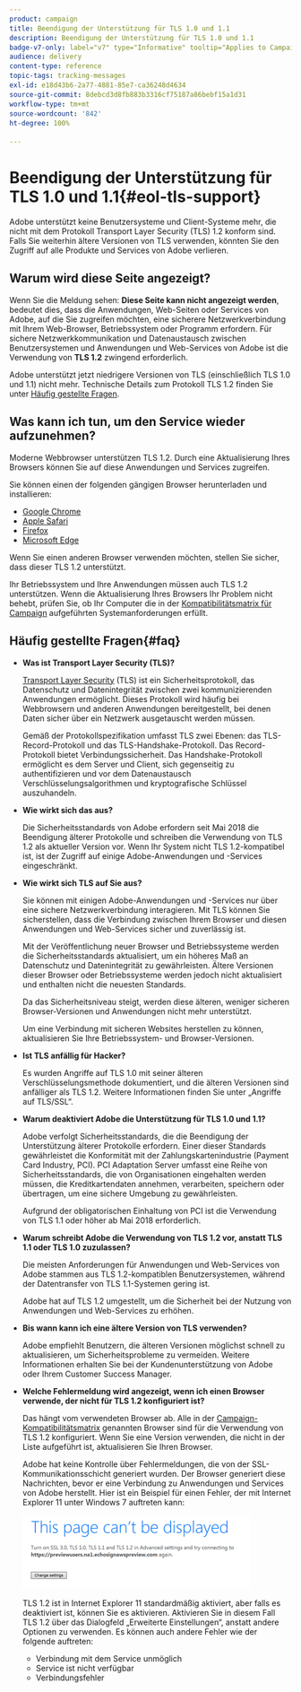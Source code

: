 ```yaml
---
product: campaign
title: Beendigung der Unterstützung für TLS 1.0 und 1.1
description: Beendigung der Unterstützung für TLS 1.0 und 1.1
badge-v7-only: label="v7" type="Informative" tooltip="Applies to Campaign Classic v7 only"
audience: delivery
content-type: reference
topic-tags: tracking-messages
exl-id: e18d43b6-2a77-4881-85e7-ca36248d4634
source-git-commit: 8debcd3d8fb883b3316cf75187a86bebf15a1d31
workflow-type: tm+mt
source-wordcount: '842'
ht-degree: 100%

---
```


# Beendigung der Unterstützung für TLS 1.0 und 1.1{#eol-tls-support}



Adobe unterstützt keine Benutzersysteme und Client-Systeme mehr, die nicht mit dem Protokoll Transport Layer Security (TLS) 1.2 konform sind. Falls Sie weiterhin ältere Versionen von TLS verwenden, könnten Sie den Zugriff auf alle Produkte und Services von Adobe verlieren.

## Warum wird diese Seite angezeigt?

Wenn Sie die Meldung sehen: **Diese Seite kann nicht angezeigt werden**, bedeutet dies, dass die Anwendungen, Web-Seiten oder Services von Adobe, auf die Sie zugreifen möchten, eine sicherere Netzwerkverbindung mit Ihrem Web-Browser, Betriebssystem oder Programm erfordern. Für sichere Netzwerkkommunikation und Datenaustausch zwischen Benutzersystemen und Anwendungen und Web-Services von Adobe ist die Verwendung von **TLS 1.2** zwingend erforderlich.

Adobe unterstützt jetzt niedrigere Versionen von TLS (einschließlich TLS 1.0 und 1.1) nicht mehr. Technische Details zum Protokoll TLS 1.2 finden Sie unter [Häufig gestellte Fragen](#faq).

## Was kann ich tun, um den Service wieder aufzunehmen?

Moderne Webbrowser unterstützen TLS 1.2. Durch eine Aktualisierung Ihres Browsers können Sie auf diese Anwendungen und Services zugreifen.

Sie können einen der folgenden gängigen Browser herunterladen und installieren:

* [Google Chrome](https://www.google.com/chrome/)
* [Apple Safari](https://www.apple.com/safari/)
* [Firefox](https://www.mozilla.org/de/firefox/new/)
* [Microsoft Edge](https://www.microsoft.com/de-de/edge)

Wenn Sie einen anderen Browser verwenden möchten, stellen Sie sicher, dass dieser TLS 1.2 unterstützt.

Ihr Betriebssystem und Ihre Anwendungen müssen auch TLS 1.2 unterstützen. Wenn die Aktualisierung Ihres Browsers Ihr Problem nicht behebt, prüfen Sie, ob Ihr Computer die in der [Kompatibilitätsmatrix für Campaign](../../rn/using/compatibility-matrix.md) aufgeführten Systemanforderungen erfüllt.

## Häufig gestellte Fragen{#faq}

* **Was ist Transport Layer Security (TLS)?**

  [Transport Layer Security](https://de.wikipedia.org/wiki/Transport_Layer_Security) (TLS) ist ein Sicherheitsprotokoll, das Datenschutz und Datenintegrität zwischen zwei kommunizierenden Anwendungen ermöglicht. Dieses Protokoll wird häufig bei Webbrowsern und anderen Anwendungen bereitgestellt, bei denen Daten sicher über ein Netzwerk ausgetauscht werden müssen.

  Gemäß der Protokollspezifikation umfasst TLS zwei Ebenen: das TLS-Record-Protokoll und das TLS-Handshake-Protokoll. Das Record-Protokoll bietet Verbindungssicherheit. Das Handshake-Protokoll ermöglicht es dem Server und Client, sich gegenseitig zu authentifizieren und vor dem Datenaustausch Verschlüsselungsalgorithmen und kryptografische Schlüssel auszuhandeln.

* **Wie wirkt sich das aus?**

  Die Sicherheitsstandards von Adobe erfordern seit Mai 2018 die Beendigung älterer Protokolle und schreiben die Verwendung von TLS 1.2 als aktueller Version vor. Wenn Ihr System nicht TLS 1.2-kompatibel ist, ist der Zugriff auf einige Adobe-Anwendungen und -Services eingeschränkt.

* **Wie wirkt sich TLS auf Sie aus?**

  Sie können mit einigen Adobe-Anwendungen und -Services nur über eine sichere Netzwerkverbindung interagieren. Mit TLS können Sie sicherstellen, dass die Verbindung zwischen Ihrem Browser und diesen Anwendungen und Web-Services sicher und zuverlässig ist.

  Mit der Veröffentlichung neuer Browser und Betriebssysteme werden die Sicherheitsstandards aktualisiert, um ein höheres Maß an Datenschutz und Datenintegrität zu gewährleisten. Ältere Versionen dieser Browser oder Betriebssysteme werden jedoch nicht aktualisiert und enthalten nicht die neuesten Standards.

  Da das Sicherheitsniveau steigt, werden diese älteren, weniger sicheren Browser-Versionen und Anwendungen nicht mehr unterstützt.

  Um eine Verbindung mit sicheren Websites herstellen zu können, aktualisieren Sie Ihre Betriebssystem- und Browser-Versionen.

* **Ist TLS anfällig für Hacker?**

  Es wurden Angriffe auf TLS 1.0 mit seiner älteren Verschlüsselungsmethode dokumentiert, und die älteren Versionen sind anfälliger als TLS 1.2. Weitere Informationen finden Sie unter „Angriffe auf TLS/SSL“.

* **Warum deaktiviert Adobe die Unterstützung für TLS 1.0 und 1.1?**

  Adobe verfolgt Sicherheitsstandards, die die Beendigung der Unterstützung älterer Protokolle erfordern. Einer dieser Standards gewährleistet die Konformität mit der Zahlungskartenindustrie (Payment Card Industry, PCI). PCI Adaptation Server umfasst eine Reihe von Sicherheitsstandards, die von Organisationen eingehalten werden müssen, die Kreditkartendaten annehmen, verarbeiten, speichern oder übertragen, um eine sichere Umgebung zu gewährleisten.

  Aufgrund der obligatorischen Einhaltung von PCI ist die Verwendung von TLS 1.1 oder höher ab Mai 2018 erforderlich.

* **Warum schreibt Adobe die Verwendung von TLS 1.2 vor, anstatt TLS 1.1 oder TLS 1.0 zuzulassen?**

  Die meisten Anforderungen für Anwendungen und Web-Services von Adobe stammen aus TLS 1.2-kompatiblen Benutzersystemen, während der Datentransfer von TLS 1.1-Systemen gering ist.

  Adobe hat auf TLS 1.2 umgestellt, um die Sicherheit bei der Nutzung von Anwendungen und Web-Services zu erhöhen.

* **Bis wann kann ich eine ältere Version von TLS verwenden?**

  Adobe empfiehlt Benutzern, die älteren Versionen möglichst schnell zu aktualisieren, um Sicherheitsprobleme zu vermeiden. Weitere Informationen erhalten Sie bei der Kundenunterstützung von Adobe oder Ihrem Customer Success Manager.

* **Welche Fehlermeldung wird angezeigt, wenn ich einen Browser verwende, der nicht für TLS 1.2 konfiguriert ist?**

  Das hängt vom verwendeten Browser ab. Alle in der [Campaign-Kompatibilitätsmatrix](../../rn/using/compatibility-matrix.md) genannten Browser sind für die Verwendung von TLS 1.2 konfiguriert. Wenn Sie eine Version verwenden, die nicht in der Liste aufgeführt ist, aktualisieren Sie Ihren Browser.

  Adobe hat keine Kontrolle über Fehlermeldungen, die von der SSL-Kommunikationsschicht generiert wurden. Der Browser generiert diese Nachrichten, bevor er eine Verbindung zu Anwendungen und Services von Adobe herstellt. Hier ist ein Beispiel für einen Fehler, der mit Internet Explorer 11 unter Windows 7 auftreten kann:

  ![](assets/do-not-translate/page-not-displayed.png)

  TLS 1.2 ist in Internet Explorer 11 standardmäßig aktiviert, aber falls es deaktiviert ist, können Sie es aktivieren. Aktivieren Sie in diesem Fall TLS 1.2 über das Dialogfeld „Erweiterte Einstellungen“, anstatt andere Optionen zu verwenden. Es können auch andere Fehler wie der folgende auftreten:

   * Verbindung mit dem Service unmöglich
   * Service ist nicht verfügbar
   * Verbindungsfehler
